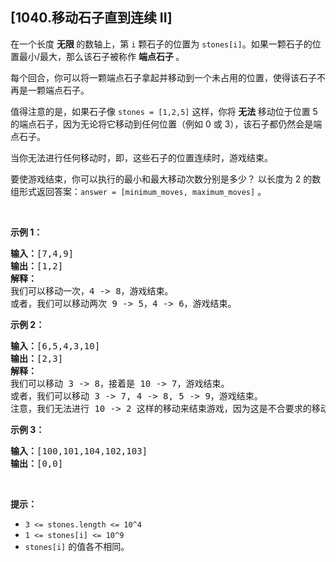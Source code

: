 ## [1040.移动石子直到连续 II]
<p>在一个长度 <strong>无限 </strong>的数轴上，第 <code>i</code> 颗石子的位置为 <code>stones[i]</code>。如果一颗石子的位置最小/最大，那么该石子被称作 <strong>端点石子 </strong>。</p>

<p>每个回合，你可以将一颗端点石子拿起并移动到一个未占用的位置，使得该石子不再是一颗端点石子。</p>

<p>值得注意的是，如果石子像 <code>stones = [1,2,5]</code> 这样，你将 <strong>无法 </strong>移动位于位置 5 的端点石子，因为无论将它移动到任何位置（例如 0 或 3），该石子都仍然会是端点石子。</p>

<p>当你无法进行任何移动时，即，这些石子的位置连续时，游戏结束。</p>

<p>要使游戏结束，你可以执行的最小和最大移动次数分别是多少？ 以长度为 2 的数组形式返回答案：<code>answer = [minimum_moves, maximum_moves]</code> 。</p>

<p> </p>

<p><strong>示例 1：</strong></p>

<pre>
<strong>输入：</strong>[7,4,9]
<strong>输出：</strong>[1,2]
<strong>解释：</strong>
我们可以移动一次，4 -> 8，游戏结束。
或者，我们可以移动两次 9 -> 5，4 -> 6，游戏结束。
</pre>

<p><strong>示例 2：</strong></p>

<pre>
<strong>输入：</strong>[6,5,4,3,10]
<strong>输出：</strong>[2,3]
<strong>解释：</strong>
我们可以移动 3 -> 8，接着是 10 -> 7，游戏结束。
或者，我们可以移动 3 -> 7, 4 -> 8, 5 -> 9，游戏结束。
注意，我们无法进行 10 -> 2 这样的移动来结束游戏，因为这是不合要求的移动。
</pre>

<p><strong>示例 3：</strong></p>

<pre>
<strong>输入：</strong>[100,101,104,102,103]
<strong>输出：</strong>[0,0]</pre>

<p> </p>

<p><strong>提示：</strong></p>

<ul>
	<li><code>3 <= stones.length <= 10^4</code></li>
	<li><code>1 <= stones[i] <= 10^9</code></li>
	<li><code>stones[i]</code> 的值各不相同。</li>
</ul>

<p> </p>

